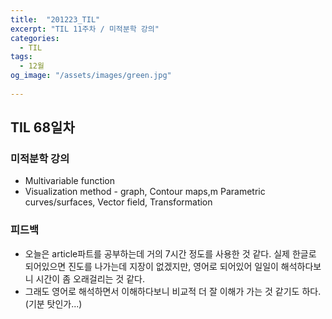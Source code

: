 ```yaml
---
title:  "201223_TIL"
excerpt: "TIL 11주차 / 미적분학 강의"
categories:
  - TIL
tags:
  - 12월
og_image: "/assets/images/green.jpg"
  
---
```

## TIL 68일차

### 미적분학 강의
- Multivariable function
- Visualization method - graph, Contour maps,m Parametric curves/surfaces, Vector field, Transformation 

### 피드백
- 오늘은 article파트를 공부하는데 거의 7시간 정도를 사용한 것 같다. 실제 한글로 되어있으면 진도를 나가는데 지장이 없겠지만, 영어로 되어있어 일일이 해석하다보니 시간이 좀 오래걸리는 것 같다.
- 그래도 영어로 해석하면서 이해하다보니 비교적 더 잘 이해가 가는 것 같기도 하다. (기분 탓인가...)